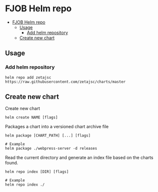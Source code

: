 # FJOB Helm repo

- [FJOB Helm repo](#fjob-helm-repo)
  - [Usage](#usage)
    - [Add helm repository](#add-helm-repository)
  - [Create new chart](#create-new-chart)

## Usage    

### Add helm repository

```
helm repo add zetajsc https://raw.githubusercontent.com/zetajsc/charts/master
```


## Create new chart

Create new chart

```
helm create NAME [flags]
```

Packages a chart into a versioned chart archive file

```
helm package [CHART_PATH] [...] [flags]

# Example 
helm package ./webpress-server -d releases
```

Read the current directory and generate an index file based on the charts found.

```
helm repo index [DIR] [flags]

# Example
helm repo index ./
```